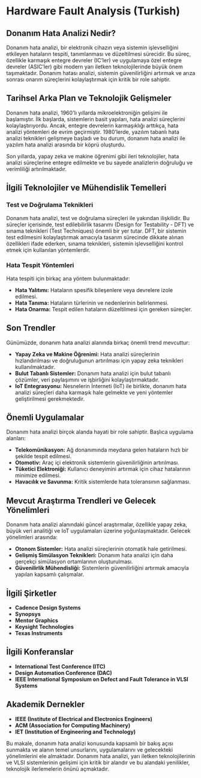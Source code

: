# Hardware Fault Analysis (Turkish)

## Donanım Hata Analizi Nedir?

Donanım hata analizi, bir elektronik cihazın veya sistemin işlevselliğini etkileyen hataların tespiti, tanımlanması ve düzeltilmesi sürecidir. Bu süreç, özellikle karmaşık entegre devreler (IC’ler) ve uygulamaya özel entegre devreler (ASIC’ler) gibi modern yarı iletken teknolojilerinde büyük önem taşımaktadır. Donanım hatası analizi, sistemin güvenilirliğini artırmak ve arıza sonrası onarım süreçlerini kolaylaştırmak için kritik bir role sahiptir.

## Tarihsel Arka Plan ve Teknolojik Gelişmeler

Donanım hata analizi, 1960'lı yıllarda mikroelektroniğin gelişimi ile başlamıştır. İlk başlarda, sistemlerin basit yapıları, hata analizi süreçlerini kolaylaştırıyordu. Ancak, entegre devrelerin karmaşıklığı arttıkça, hata analizi yöntemleri de evrim geçirmiştir. 1980’lerde, yazılım tabanlı hata analizi teknikleri gelişmeye başladı ve bu durum, donanım hata analizi ile yazılım hata analizi arasında bir köprü oluşturdu.

Son yıllarda, yapay zeka ve makine öğrenimi gibi ileri teknolojiler, hata analizi süreçlerine entegre edilmekte ve bu sayede analizlerin doğruluğu ve verimliliği artırılmaktadır.

## İlgili Teknolojiler ve Mühendislik Temelleri

### Test ve Doğrulama Teknikleri

Donanım hata analizi, test ve doğrulama süreçleri ile yakından ilişkilidir. Bu süreçler içerisinde, test edilebilirlik tasarımı (Design for Testability - DFT) ve sınama teknikleri (Test Techniques) önemli bir yer tutar. DFT, bir sistemin test edilmesini kolaylaştırmak amacıyla tasarım sürecinde dikkate alınan özellikleri ifade ederken, sınama teknikleri, sistemin işlevselliğini kontrol etmek için kullanılan yöntemlerdir.

### Hata Tespit Yöntemleri

Hata tespiti için birkaç ana yöntem bulunmaktadır:

- **Hata Yalıtımı:** Hataların spesifik bileşenlere veya devrelere izole edilmesi.
- **Hata Tanıma:** Hataların türlerinin ve nedenlerinin belirlenmesi.
- **Hata Onarma:** Tespit edilen hataların düzeltilmesi için gereken süreçler.

## Son Trendler

Günümüzde, donanım hata analizi alanında birkaç önemli trend mevcuttur:

- **Yapay Zeka ve Makine Öğrenimi:** Hata analizi süreçlerinin hızlandırılması ve doğruluğunun artırılması için yapay zeka teknikleri kullanılmaktadır.
- **Bulut Tabanlı Sistemler:** Donanım hata analizi için bulut tabanlı çözümler, veri paylaşımını ve işbirliğini kolaylaştırmaktadır.
- **IoT Entegrasyonu:** Nesnelerin İnterneti (IoT) ile birlikte, donanım hata analizi süreçleri daha karmaşık hale gelmekte ve yeni yöntemler geliştirilmesi gerekmektedir.

## Önemli Uygulamalar

Donanım hata analizi birçok alanda hayati bir role sahiptir. Başlıca uygulama alanları:

- **Telekomünikasyon:** Ağ donanımında meydana gelen hataların hızlı bir şekilde tespit edilmesi.
- **Otomotiv:** Araç içi elektronik sistemlerin güvenilirliğinin artırılması.
- **Tüketici Elektroniği:** Kullanıcı deneyimini artırmak için cihaz hatalarının minimize edilmesi.
- **Havacılık ve Savunma:** Kritik sistemlerde hata toleransının sağlanması.

## Mevcut Araştırma Trendleri ve Gelecek Yönelimleri

Donanım hata analizi alanındaki güncel araştırmalar, özellikle yapay zeka, büyük veri analitiği ve IoT uygulamaları üzerine yoğunlaşmaktadır. Gelecek yönelimleri arasında:

- **Otonom Sistemler:** Hata analizi süreçlerinin otomatik hale getirilmesi.
- **Gelişmiş Simülasyon Teknikleri:** Donanım hata analizi için daha gerçekçi simülasyon ortamlarının oluşturulması.
- **Güvenilirlik Mühendisliği:** Sistemlerin güvenilirliğini artırmak amacıyla yapılan kapsamlı çalışmalar.

## İlgili Şirketler

- **Cadence Design Systems**
- **Synopsys**
- **Mentor Graphics**
- **Keysight Technologies**
- **Texas Instruments**

## İlgili Konferanslar

- **International Test Conference (ITC)**
- **Design Automation Conference (DAC)**
- **IEEE International Symposium on Defect and Fault Tolerance in VLSI Systems**

## Akademik Dernekler

- **IEEE (Institute of Electrical and Electronics Engineers)**
- **ACM (Association for Computing Machinery)**
- **IET (Institution of Engineering and Technology)**

Bu makale, donanım hata analizi konusunda kapsamlı bir bakış açısı sunmakta ve alanın temel unsurlarını, uygulamalarını ve gelecekteki yönelimlerini ele almaktadır. Donanım hata analizi, yarı iletken teknolojilerinin ve VLSI sistemlerinin gelişimi için kritik bir alandır ve bu alandaki yenilikler, teknolojik ilerlemelerin önünü açmaktadır.
